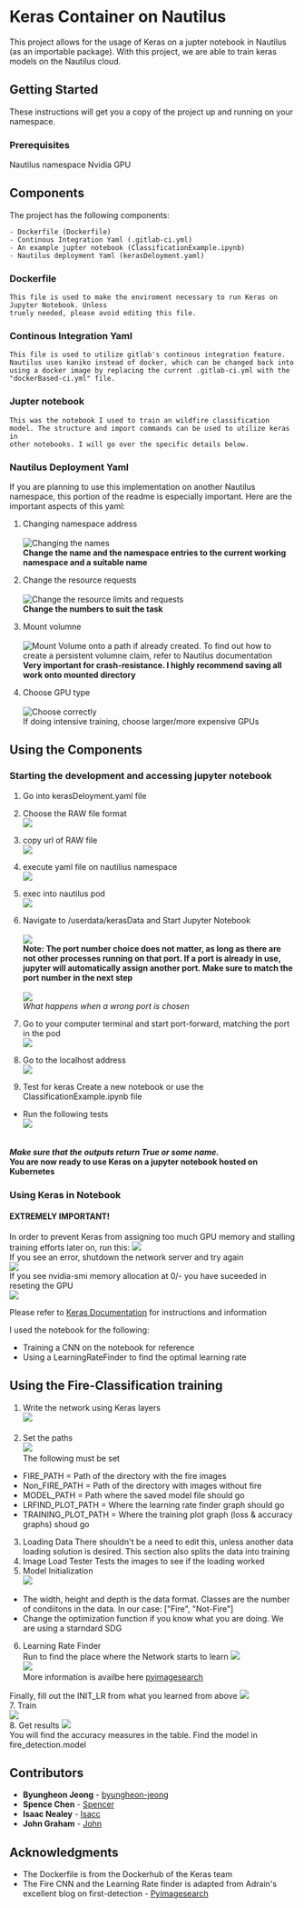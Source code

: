 # Keras Container on Nautilus

This project allows for the usage of Keras on a jupter notebook in Nautilus (as an importable package). With this project, we are able to train keras models on the Nautilus cloud. 

## Getting Started

These instructions will get you a copy of the project up and running on your namespace. 

### Prerequisites

Nautilus namespace
Nvidia GPU

## Components

The project has the following components:
```
- Dockerfile (Dockerfile)
- Continous Integration Yaml (.gitlab-ci.yml)
- An example jupter notebook (ClassificationExample.ipynb)
- Nautilus deployment Yaml (kerasDeloyment.yaml)
```

### Dockerfile
```
This file is used to make the enviroment necessary to run Keras on Jupyter Notebook. Unless 
truely needed, please avoid editing this file.
```

### Continous Integration Yaml
```
This file is used to utilize gitlab's continous integration feature. Nautilus uses kaniko instead of docker, which can be changed back into using a docker image by replacing the current .gitlab-ci.yml with the "dockerBased-ci.yml" file.  
```

### Jupter notebook
```
This was the notebook I used to train an wildfire classification model. The structure and import commands can be used to utilize keras in 
other notebooks. I will go over the specific details below.  
```

### Nautilus Deployment Yaml

If you are planning to use this implementation on another Nautilus namespace, this portion of the readme is especially important. Here are the important aspects of this yaml:


1. Changing namespace address <br /> <br />
![Changing the names](screenshots/nautilusDeploymentNamespaceName.png) <br />
**Change the name and the namespace entries to the current working namespace and a suitable name**

2. Change the resource requests <br /> <br />
![Change the resource limits and requests](screenshots/nautilusDeploymentResources.png) <br />
**Change the numbers to suit the task**


3. Mount volumne <br /><br />
![Mount Volume onto a path if already created. To find out how to create a persistent volumne claim, refer to Nautilus documentation](screenshots/nautilusDeploymentStorage.png) <br />
**Very important for crash-resistance. I highly recommend saving all work onto mounted directory** 


4. Choose GPU type <br /><br />
![Choose correctly](screenshots/nautilusDeploymentGPUrequest.png)  <br />
If doing intensive training, choose larger/more expensive GPUs

## Using the Components

### Starting the development and accessing jupyter notebook 
1. Go into kerasDeloyment.yaml file
2. Choose the RAW file format <br />
![](screenshots/rawfile.png) <br />

3. copy url of RAW file <br />
![](screenshots/rawaddress.png) <br />

4. execute yaml file on nautilius namespace <br />
![](screenshots/kubectinit.png)

5. exec into nautilus pod <br />
![](screenshots/execinto.png)

6. Navigate to /userdata/kerasData and Start Jupyter Notebook <br /><br />
![](screenshots/startjupyter.png)<br />
**Note: The port number choice does not matter, as long as there are not other processes running on that port. If a port is already in use, jupyter will automatically assign another port. Make sure to match the port number in the next step** <br /> <br />
![](screenshots/usingotherports.png)<br />
_What happens when a wrong port is chosen_ <br />

7. Go to your computer terminal and start port-forward, matching the port in the pod <br />
![](screenshots/portforward.png)<br />

8. Go to the localhost address<br />
![](screenshots/localhostaddress.png)<br />

9. Test for keras
Create a new notebook or use the ClassificationExample.ipynb file 
- Run the following tests <br />
![](screenshots/firstBatch.png) <br /><br />
<!-- ![](screenshots/secondBatch.png)<br /><br /> -->
**_Make sure that the outputs return True or some name._**<br />
**You are now ready to use Keras on a jupyter notebook hosted on Kubernetes**

### Using Keras in Notebook

#### EXTREMELY IMPORTANT!
In order to prevent Keras from assigning too much GPU memory and stalling training efforts later on, run this:
![](screenshots/hickups.png) <br />
If you see an error, shutdown the network server and try again <br />
![](screenshots/toolate.png)<br/>
If you see nvidia-smi memory allocation at 0/- you have suceeded in reseting the GPU <br />
![](screenshots/nvidiasmireg.png)<br />

Please refer to [Keras Documentation](https://keras.io/) for instructions and information

I used the notebook for the following:
- Training a CNN on the notebook for reference
- Using a LearningRateFinder to find the optimal learning rate


## Using the Fire-Classification training

1. Write the network using Keras layers  <br /> 
![](screenshots/modelbuild.png) <br /> <br />
2. Set the paths  <br />
![](screenshots/pathfields.png) <br />
The following must be set
- FIRE_PATH = Path of the directory with the fire images
- Non_FIRE_PATH = Path of the directory with images without fire
- MODEL_PATH = Path where the saved model file should go
- LRFIND_PLOT_PATH = Where the learning rate finder graph should go
- TRAINING_PLOT_PATH = Where the training plot graph (loss & accuracy graphs) shoud go 
3. Loading Data
There shouldn't be a need to edit this, unless another data loading solution is desired. This section also splits the data into training  
4. Image Load Tester
Tests the images to see if the loading worked
5. Model Initialization <br />
![](screenshots/init.png)<br />
- The width, height and depth is the data format. Classes are the number of condiitons in the data. In our case: ["Fire", "Not-Fire"]
- Change the optimization function if you know what you are doing. We are using a starndard SDG
6. Learning Rate Finder <br />
Run to find the place where the Network starts to learn
![](screenshots/lrf.png) <br />
![](screenshots/lrfplot.png) <br />
More information is availbe here [pyimagesearch](https://www.pyimagesearch.com/2019/08/05/keras-learning-rate-finder/)

Finally, fill out the INIT_LR from what you learned from above
![](screenshots/initlr.png)<br />
7. Train <br />
![](screenshots/startTraining.png) <br />
8. Get results
![](screenshots/results.png) <br />
You will find the accuracy measures in the table. Find the model in fire_detection.model







## Contributors

* **Byungheon Jeong**  - [byungheon-jeong](https://gitlab.nautilus.optiputer.net/byungheon-jeong)
* **Spence Chen** - [Spencer](https://gitlab.nautilus.optiputer.net/Spencer123)
* **Isaac Nealey** - [Isacc](https://gitlab.nautilus.optiputer.net/inealey)
* **John Graham** - [John](https://gitlab.nautilus.optiputer.net/jjgraham)

## Acknowledgments

* The Dockerfile is from the Dockerhub of the Keras team
* The Fire CNN and the Learning Rate finder is adapted from Adrain's excellent blog on first-detection - [Pyimagesearch](https://www.pyimagesearch.com/2019/11/18/fire-and-smoke-detection-with-keras-and-deep-learning/)

